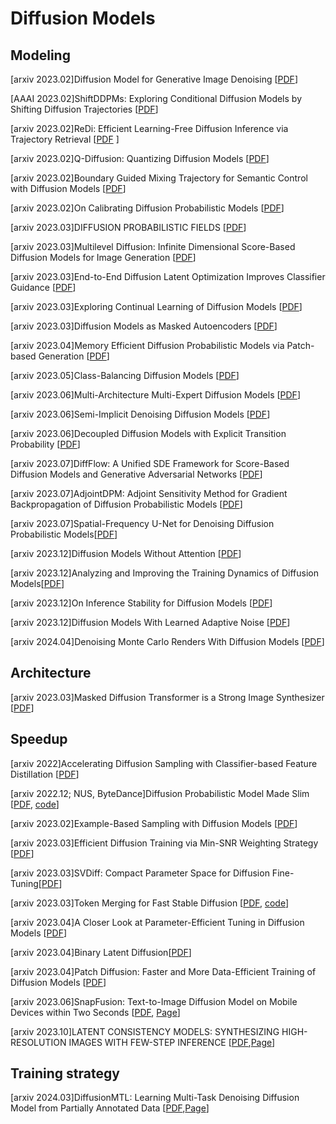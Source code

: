 # Diffusion Models 


## Modeling 
[arxiv 2023.02]Diffusion Model for Generative Image Denoising [[PDF](https://arxiv.org/abs/2302.02398)]

[AAAI 2023.02]ShiftDDPMs: Exploring Conditional Diffusion Models by Shifting Diffusion Trajectories [[PDF](https://arxiv.org/abs/2302.02373)]

[arxiv 2023.02]ReDi: Efficient Learning-Free Diffusion Inference via Trajectory Retrieval [[PDF](https://arxiv.org/abs/2302.02285) ]

[arxiv 2023.02]Q-Diffusion: Quantizing Diffusion Models [[PDF](https://arxiv.org/abs/2302.04304)]

[arxiv 2023.02]Boundary Guided Mixing Trajectory for Semantic Control with Diffusion Models [[PDF](https://arxiv.org/abs/2302.08357)]

[arxiv 2023.02]On Calibrating Diffusion Probabilistic Models [[PDF](https://arxiv.org/pdf/2302.10688.pdf)]

[arxiv 2023.03]DIFFUSION PROBABILISTIC FIELDS [[PDF](https://arxiv.org/abs/2303.00165)]

[arxiv 2023.03]Multilevel Diffusion: Infinite Dimensional Score-Based Diffusion Models for Image Generation [[PDF](https://arxiv.org/abs/2303.04772)]

[arxiv 2023.03]End-to-End Diffusion Latent Optimization Improves Classifier Guidance [[PDF](https://arxiv.org/abs/2303.13703)]

[arxiv 2023.03]Exploring Continual Learning of Diffusion Models [[PDF](https://arxiv.org/pdf/2303.15342.pdf)]

[arxiv 2023.03]Diffusion Models as Masked Autoencoders [[PDF](https://arxiv.org/abs/2304.03283)]

[arxiv 2023.04]Memory Efficient Diffusion Probabilistic Models via Patch-based Generation [[PDF](https://arxiv.org/abs/2304.07087)]

[arxiv 2023.05]Class-Balancing Diffusion Models [[PDF](https://arxiv.org/pdf/2305.00562.pdf)]

[arxiv 2023.06]Multi-Architecture Multi-Expert Diffusion Models [[PDF](https://arxiv.org/pdf/2306.04990.pdf)]

[arxiv 2023.06]Semi-Implicit Denoising Diffusion Models [[PDF](https://arxiv.org/abs/2306.12511)]

[arxiv 2023.06]Decoupled Diffusion Models with Explicit Transition Probability [[PDF](https://arxiv.org/pdf/2306.13720.pdf)]

[arxiv 2023.07]DiffFlow: A Unified SDE Framework for Score-Based Diffusion Models and Generative Adversarial Networks [[PDF](https://arxiv.org/pdf/2307.02159.pdf)]

[arxiv 2023.07]AdjointDPM: Adjoint Sensitivity Method for Gradient Backpropagation of Diffusion Probabilistic Models [[PDF](https://arxiv.org/abs/2307.10711)]

[arxiv 2023.07]Spatial-Frequency U-Net for Denoising Diffusion Probabilistic Models[[PDF](https://arxiv.org/pdf/2307.14648.pdf)]

[arxiv 2023.12]Diffusion Models Without Attention [[PDF](https://arxiv.org/abs/2311.18257)]

[arxiv 2023.12]Analyzing and Improving the Training Dynamics of Diffusion Models[[PDF](https://arxiv.org/abs/2312.02696)]


[arxiv 2023.12]On Inference Stability for Diffusion Models [[PDF](https://arxiv.org/abs/2312.12431)]

[arxiv 2023.12]Diffusion Models With Learned Adaptive Noise [[PDF](https://arxiv.org/abs/2312.13236)]


[arxiv 2024.04]Denoising Monte Carlo Renders With Diffusion Models [[PDF](https://arxiv.org/abs/2404.00491)]



## Architecture
[arxiv 2023.03]Masked Diffusion Transformer is a Strong Image Synthesizer [[PDF](https://arxiv.org/abs/2303.14389)]

## Speedup  
[arxiv 2022]Accelerating Diffusion Sampling with Classifier-based Feature Distillation \[[PDF](https://arxiv.org/pdf/2211.12039.pdf)\]

[arxiv 2022.12; NUS, ByteDance]Diffusion Probabilistic Model Made Slim \[[PDF](https://arxiv.org/pdf/2211.17115.pdf), [code](https://github.com/giannisdaras/multires_textual_inversion)\]

[arxiv 2023.02]Example-Based Sampling with Diffusion Models [[PDF](https://arxiv.org/abs/2302.05116)]

[arxiv 2023.03]Efficient Diffusion Training via Min-SNR Weighting Strategy [[PDF](https://arxiv.org/abs/2303.09556)]

[arxiv 2023.03]SVDiff: Compact Parameter Space for Diffusion Fine-Tuning[[PDF](https://arxiv.org/abs/2303.11305)]

[arxiv 2023.03]Token Merging for Fast Stable Diffusion [[PDF](https://arxiv.org/abs/2303.17604), [code](https://github.com/dbolya/tomesd)]

[arxiv 2023.04]A Closer Look at Parameter-Efficient Tuning in Diffusion Models [[PDF](https://arxiv.org/abs/2303.18181)]

[arxiv 2023.04]Binary Latent Diffusion[[PDF](https://arxiv.org/abs/2304.04820)]

[arxiv 2023.04]Patch Diffusion: Faster and More Data-Efficient Training of Diffusion Models [[PDF](https://arxiv.org/abs/2304.12526)]

[arxiv 2023.06]SnapFusion: Text-to-Image Diffusion Model on Mobile Devices within Two Seconds [[PDF](https://arxiv.org/abs/2306.00980), [Page](https://snap-research.github.io/SnapFusion/)]

[arxiv 2023.10]LATENT CONSISTENCY MODELS: SYNTHESIZING HIGH-RESOLUTION IMAGES WITH FEW-STEP INFERENCE [[PDF](https://arxiv.org/abs/2310.04378.pdf),[Page](https://latent-consistency-models.github.io/)]

## Training strategy 
[arxiv 2024.03]DiffusionMTL: Learning Multi-Task Denoising Diffusion Model from Partially Annotated Data [[PDF](https://arxiv.org/abs/2403.15389),[Page](https://prismformore.github.io/diffusionmtl/)]




